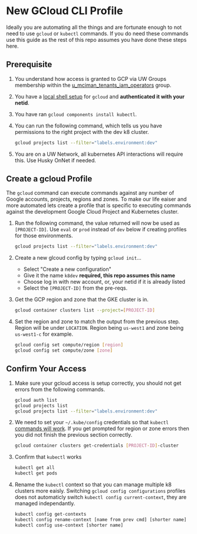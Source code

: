 # New GCloud CLI Profile

Ideally you are automating all the things and are fortunate enough to not need to use `gcloud` or `kubectl` commands.  If you do need these commands use this guide as the rest of this repo assumes you have done these steps here.

## Prerequisite

1. You understand how access is granted to GCP via UW Groups membership within the [u_mciman_tenants_iam_operators](https://groups.uw.edu/search/?name=u_mciman_tenants_iam&stem=&member=&owner=&type=effective&scope=one) group.

1. You have a [local shell setup](https://cloud.google.com/sdk/docs/quickstarts) for `gcloud` and **authenticated it with your netid**.

1. You have ran `gcloud components install kubectl`.

1. You can run the following command, which tells us you have permissions to the right project with the dev k8 cluster.

    ```BASH
    gcloud projects list --filter="labels.environment:dev"
    ```

1. You are on a UW Network, all kubernetes API interactions will require this.  Use Husky OnNet if needed.

## Create a gcloud Profile

The `gcloud` command can execute commands against any number of Google accounts, projects, regions and zones.  To make our life eaiser and more automated lets create a profile that is specific to executing commands against the development Google Cloud Project and Kubernetes cluster.

1. Run the following command, the value returned will now be used as `[PROJECT-ID]`.  Use `eval` or `prod` instead of `dev` below if creating profiles for those environments.

    ```BASH
    gcloud projects list --filter="labels.environment:dev"
    ```

1. Create a new glcoud config by typing `gcloud init`...
   - Select "Create a new configuration"
   - Give it the name `k8dev` **required, this repo assumes this name**
   - Choose log in with new account, or, your netid if it is already listed
   - Select the `[PROJECT-ID]` from the pre-reqs.

1. Get the GCP region and zone that the GKE cluster is in.

    ```BASH
    gcloud container clusters list --project=[PROJECT-ID]
    ```

1. Set the region and zone to match the output from the previous step.  Region will be under `LOCATION`.  Region being `us-west1` and zone being `us-west1-c` for example.

    ```BASH
    gcloud config set compute/region [region]
    gcloud config set compute/zone [zone]
    ```

## Confirm Your Access

1. Make sure your gcloud access is setup correctly, you should not get errors from the following commands.

    ```BASH
    gcloud auth list
    gcloud projects list
    gcloud projects list --filter="labels.environment:dev"
    ```

1. We need to set your `~/.kube/config` credentials so that `kubectl` [commands will work](https://cloud.google.com/sdk/gcloud/reference/container/clusters/get-credentials).  If you get prompted for region or zone errors then you did not finish the previous section correctly.

    ```BASH
    gcloud container clusters get-credentials [PROJECT-ID]-cluster
    ```

1. Confirm that `kubectl` works

    ```BASH
    kubectl get all
    kubectl get pods
    ```

1. Rename the `kubectl` context so that you can manage multiple k8 clusters more eaisly.  Switching `gcloud config configurations` profiles does not automaticly switch `kubectl config current-context`, they are managed independantly.

   ```BASH
   kubectl config get-contexts
   kubectl config rename-context [name from prev cmd] [shorter name]
   kubectl config use-context [shorter name]
   ```
